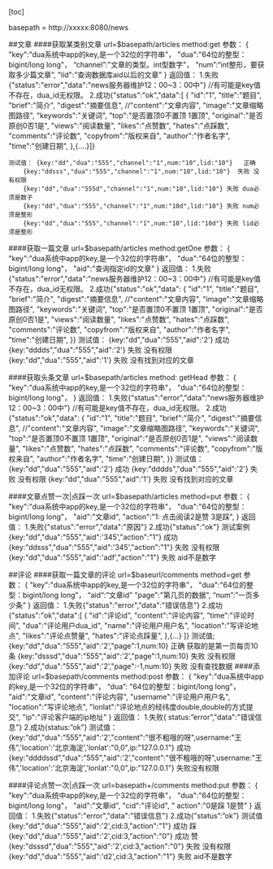 [toc]

basepath = http://xxxxx:8080/news

##文章
####获取某类别文章
	url=$basepath/articles
	method:get
	参数：
	{
    "key":"dua系统中app的key,是一个32位的字符串"，
    "dua":"64位的整型：bigint/long long"，
    “channel”:"文章的类型。int型数字"，
    “num”:“int整形，要获取多少篇文章”,
    "lid":"查询数据库aid以后的文章"
    }
    返回值：
    1.失败{"status":"error","data":"news服务器维护12：00~3：00中"}
    //有可能是key值不存在，dua_id无权限。
    2.成功{"status":"ok","data":[
		{
        "id":"1",
        "title":"题目",
        "brief":"简介",
        "digest":"摘要信息",
        //"content":"文章内容",
        "image":"文章缩略图路径",
        "keywords":"关键词",
        "top":"是否置顶0不置顶 1置顶",
        "original":"是否原创0否1是",
        "views":"阅读数量",
        "likes":"点赞数",
        "hates":"点踩数",
        "comments":"评论数",
        "copyfrom":"版权来自",
        "author":"作者名字",
        "time":"创建日期",
        },{....}]}
    
	测试值： {key:"dd","dua":"555","channel":"1",num:"10",lid:"10"}   正确
		{key:"ddsss","dua":"555","channel":"1",num:"10",lid:"10"}  失败 没有权限
		{key:"dd","dua":"555d","channel":"1",num:"10",lid:"10"} 失败 dua必须是数子
		{key:"dd","dua":"555","channel":"1",num:"10d",lid:"10"} 失败 num必须是整形
		{key:"dd","dua":"555","channel":"1",num:"10",lid:"10d"} 失败 lid必须是整形

####获取一篇文章
	url=$basepath/articles
	method:getOne
	参数：
    {
        "key":"dua系统中app的key,是一个32位的字符串"，
        "dua":"64位的整型：bigint/long long"， 
        "aid":"查询指定id的文章"
    }
	返回值：
    1.失败{"status":"error","data":"news服务器维护12：00~3：00中"}
    //有可能是key值不存在，dua_id无权限。
    2.成功{"status":"ok","data":
    {
        "id":"1",
        "title":"题目",
        "brief":"简介",
        "digest":"摘要信息",
        //"content":"文章内容",
        "image":"文章缩略图路径",
        "keywords":"关键词",
        "top":"是否置顶0不置顶 1置顶",
        "original":"是否原创0否1是",
        "views":"阅读数量",
        "likes":"点赞数",
        "hates":"点踩数",
    "comments":"评论数",
    "copyfrom":"版权来自",
        "author":"作者名字",
        "time":"创建日期",
        }}
    测试值：
    {key:"dd","dua":"555","aid":'2'} 成功
    {key:"dddds","dua":"555","aid":'2'} 失败 没有权限
    {key:"dd","dua":"555","aid":'1'} 失败 没有找到对应的文章

####获取头条文章
    url=$basepath/articles
    method: getHead
    参数：
    {
    "key":"dua系统中app的key,是一个32位的字符串"，
    "dua":"64位的整型：bigint/long long"， 
    }
    返回值：
    1.失败{"status":"error","data":"news服务器维护12：00~3：00中"}
    //有可能是key值不存在，dua_id无权限。
    2.成功{"status":"ok","data":
    {
        "id":"1",
        "title":"题目",
        "brief":"简介",
        "digest":"摘要信息",
        //"content":"文章内容",
        "image":"文章缩略图路径",
        "keywords":"关键词",
        "top":"是否置顶0不置顶 1置顶",
        "original":"是否原创0否1是",
        "views":"阅读数量",
        "likes":"点赞数",
        "hates":"点踩数",
    "comments":"评论数",
    "copyfrom":"版权来自",
        "author":"作者名字",
        "time":"创建日期",
        }}
    测试值：
    {key:"dd","dua":"555","aid":'2'} 成功
    {key:"dddds","dua":"555","aid":'2'} 失败 没有权限
    {key:"dd","dua":"555","aid":'1'} 失败 没有找到对应的文章

####文章点赞一次|点踩一次
    url=$basepath/articles
    method=put
    参数：
    {
    "key":"dua系统中app的key,是一个32位的字符串"，
    "dua":"64位的整型：bigint/long long"，
    "aid":"文章id",
    "action":"1: 点击阅读2是赞 3是踩",
    }
    返回值：
    1.失败{"status":"error","data":"原因"}
        2.成功{"status":"ok"}
    测试案例
    {key:"dd","dua":"555","aid":'345',"action":"1"}  成功
    {key:"ddsss","dua":"555","aid":'345',"action":"1"}  失败 没有权限
    {key:"dd","dua":"555","aid":'adf',"action":"1"} 失败 aid不是数字



##评论
####获取一篇文章的评论
    url=$baseurl/comments
    method=get
    参数：
    {
    "key":"dua系统中app的key,是一个32位的字符串"，
    "dua":"64位的整型：bigint/long long"，
    “aid“:”文章id”
    "page":"第几页的数据",
    “num”:”一页多少条”
    }
    返回值：
    1.失败{"status":"error","data":"错误信息"}
    2.成功{"status":"ok","data":[
    {	
    "id":"评论id",
        "content":"评论内容",
        "time":"评论时间",
        "dua":"评论用户dua_id",
        "name":"评论用户用户名",
        "location":"写评论地点",
        "likes":"评论点赞量",
        "hates":"评论点踩量",
        },{...}
        ]}
    测试值;
    {key:"dd","dua":"555","aid":'2',"page":1,num:10} 正确 获取的是第一页每页10条
    {key:"dsssd","dua":"555","aid":'2',"page":1,num:10} 失败 没有权限
    {key:"dd","dua":"555","aid":'2',"page":-1,num:10} 失败 没有查找数据
####添加评论
    url=$basepath/comments
    method:post
    参数：
    {
    "key":"dua系统中app的key,是一个32位的字符串"，
    “dua”: "64位的整型：bigint/long long"，
    "aid":"文章id",
                "content":"评论内容",
                "username":"评论用户用户名",
                "location":"写评论地点",
                "lonlat":"评论地点的经纬度double,double的方式提交",
            "ip":"评论客户端的ip地址"
    }
        返回值：
        1.失败{ status:”error”,"data":"错误信息"}
        2.成功{status:”ok”}
    测试值：
    {key:"dd","dua":"555","aid":'2',"content":"很不粗哦的呀",username:"王伟",'location':'北京海淀','lonlat':"0,0",ip:"127.0.0.1"} 成功
    {key:"ddddssd","dua":"555","aid":'2',"content":"很不粗哦的呀",username:"王伟",'location':'北京海淀','lonlat':"0,0",ip:"127.0.0.1"}  失败没有权限
    
####评论点赞一次|点踩一次
    url=basepath+/comments
    method:put
        参数：
        {
    "key":"dua系统中app的key,是一个32位的字符串"，
    "dua":"64位的整型：bigint/long long"，
    "aid":"文章id",
                "cid":"评论id",
                " action":"0是踩 1是赞"
    }
        返回值：
        1.失败{"status":"error","data":"错误信息"}
	2.成功{”status”:”ok”}
    测试值
    {key:"dd","dua":"555","aid":'2',cid:3,"action":"1"}  成功 踩
    {key:"dd","dua":"555","aid":'2',cid:3,"action":"0"}  成功 赞
    {key:"dsssd","dua":"555","aid":'2',cid:3,"action":"0"}  失败 没有权限
    {key:"dd","dua":"555","aid":'d2',cid:3,"action":"1"} 失败 aid不是数字

